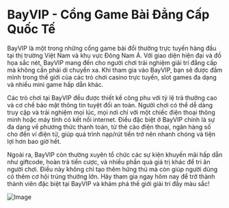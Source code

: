 # BayVIP - Cổng Game Bài Đẳng Cấp Quốc Tế

BayVIP là một trong những cổng game bài đổi thưởng trực tuyến hàng đầu tại thị trường Việt Nam và khu vực Đông Nam Á. Với giao diện hiện đại và đồ họa sắc nét, BayVIP mang đến cho người chơi trải nghiệm giải trí đẳng cấp mà không cần phải di chuyển xa. Khi tham gia vào BayVIP, bạn sẽ được đắm mình trong thế giới của các trò chơi casino trực tuyến, slot games đa dạng và nhiều mini game hấp dẫn khác.

Các trò chơi tại BayVIP đều được thiết kế công phu với tỷ lệ trả thưởng cao và cơ chế bảo mật thông tin tuyệt đối an toàn. Người chơi có thể dễ dàng truy cập và trải nghiệm mọi lúc, mọi nơi chỉ với một chiếc điện thoại thông minh hoặc máy tính có kết nối internet. Điều đặc biệt ở BayVIP chính là sự đa dạng về phương thức thanh toán, từ thẻ cào điện thoại, ngân hàng số cho đến ví điện tử, giúp quá trình nạp/rút tiền trở nên nhanh chóng và tiện lợi hơn bao giờ hết.

Ngoài ra, BayVIP còn thường xuyên tổ chức các sự kiện khuyến mãi hấp dẫn như giftcode, hoàn trả tiền cược, và nhiều phần quà giá trị khác để tri ân người chơi. Điều này không chỉ tạo thêm hứng thú mà còn giúp người dùng có thêm cơ hội trúng thưởng lớn. Hãy tham gia ngay hôm nay để trở thành thành viên đặc biệt tại BayVIP và khám phá thế giới giải trí đầy màu sắc!

![Image](https://github.com/user-attachments/assets/bd51ea9f-0666-407b-a7a7-98ead6de688c)